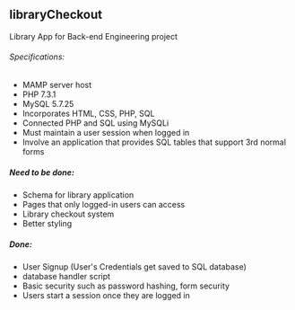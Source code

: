 ## libraryCheckout
Library App for Back-end Engineering project

###### Specifications:
  
  - MAMP server host
  - PHP 7.3.1
  - MySQL 5.7.25
  - Incorporates HTML, CSS, PHP, SQL
  - Connected PHP and SQL using MySQLi
  - Must maintain a user session when logged in
  - Involve an application that provides SQL tables that support 3rd normal forms

##### Need to be done:
  
  - Schema for library application
  - Pages that only logged-in users can access
  - Library checkout system
  - Better styling

##### Done:
  
  - User Signup (User's Credentials get saved to SQL database)
  - database handler script
  - Basic security such as password hashing, form security
  - Users start a session once they are logged in
 
  
